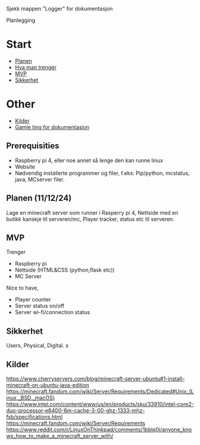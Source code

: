 Sjekk mappen "Logger" for dokumentasjon

Planlegging


# Start
- [Planen](#Planen)
- [Hva man trenger](#prerequisities)
- [MVP](#MVP)
- [Sikkerhet](#sikkerhet)

# Other
 - [Kilder](#Kilder)
 - [Gamle ting for dokumentasjon](#Gammelt)

## Prerequisities
 - Raspberry pi 4, eller noe annet så lenge den kan runne linux 
 - Website
 - Nødvendig installerte programmer og filer, f.eks: Pip/python, mcstatus, java, MCserver filer.


## Planen (11/12/24)
Lage en minecraft server som runner i Rasperry pi 4,
Nettside med en butikk kanskje til serveren/mc,
Player tracker, status etc til serveren.

## MVP
Trenger
    
- Raspberry pi
- Nettside (HTML&CSS (python,flask etc))
- MC Server

Nice to have,
    
- Player counter
- Server status on/off
- Server wi-fi/connection status

## Sikkerhet
Users, Physical, Digital.
s


<!-- 
## Gammelt

Del 2 (gammelt)
Jeg må finne ut hvordan lage en minecraft server bare og eventuelt connecte til den, 
så må jeg fikse plugins evt med js eller installert fra 
forhånd til å vise antall spillere, ping og kanskje et minimap av det.

del 3 (gammelt)
Først sette opp minecraft server,
så nettside,
så player count tracker.

Først finne ut om det en gang går å runne en minecraft server på raspberry pi 4, hvis det fungerer og jeg greier å connecte går 
jeg till neste stege, (mvp)
 -->

## Kilder
https://www.cherryservers.com/blog/minecraft-server-ubuntu#1-install-minecraft-on-ubuntu-java-edition 
https://minecraft.fandom.com/wiki/Server/Requirements/Dedicated#Unix_(Linux,_BSD,_macOS)
https://www.intel.com/content/www/us/en/products/sku/33910/intel-core2-duo-processor-e8400-6m-cache-3-00-ghz-1333-mhz-fsb/specifications.html
https://minecraft.fandom.com/wiki/Server/Requirements
https://www.reddit.com/r/LinuxOnThinkpad/comments/1bblq0j/anyone_knows_how_to_make_a_minecraft_server_with/
